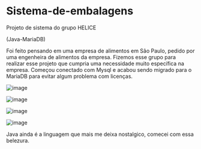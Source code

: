 # Sistema-de-embalagens
Projeto de sistema do grupo HELICE

(Java-MariaDB)

Foi feito pensando em uma empresa de alimentos em São Paulo, pedido por uma engenheira de alimentos da empresa.
Fizemos esse grupo para realizar esse projeto que cumpria uma necessidade muito específica na empresa.
Começou conectado com Mysql e acabou sendo migrado para o MariaDB para evitar algum problema com licenças. 


![image](https://user-images.githubusercontent.com/53325812/229612601-1acaccb2-4cdb-414d-b82b-4e36e8022d1a.png)


![image](https://user-images.githubusercontent.com/53325812/229612672-c2becaf2-181c-48e7-b045-55e6b95ea024.png)

![image](https://user-images.githubusercontent.com/53325812/229612743-875ac83c-607e-4d94-9458-07dea8668bfb.png)

![image](https://user-images.githubusercontent.com/53325812/229612791-75f05828-6334-44a8-8abe-56f881fb4c8f.png)

Java ainda é a linguagem que mais me deixa nostalgico, comecei com essa belezura. 
